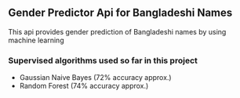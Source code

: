 ## Gender Predictor Api for Bangladeshi Names
This api provides gender prediction of Bangladeshi names by using machine learning

### Supervised algorithms used so far in this project
   - Gaussian Naive Bayes (72% accuracy approx.)
   - Random Forest (74% accuracy approx.)